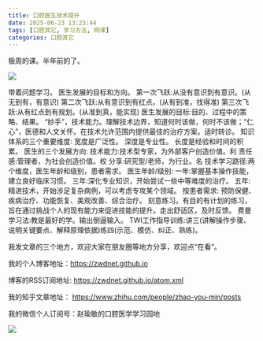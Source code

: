 ```yaml
---
title: 口腔医生技术提升
date: 2025-06-23 13:23:44
tags: [口腔其它, 学习方法, 网课]
categories: 口腔其它
---
```

极周的课。半年前的了。

![](https://zymblog-1258069789.cos.ap-chengdu.myqcloud.com/blog0456-jsts/01.jpg)

带着问题学习。
医生发展的目标和方向。
第一次飞跃:从没有意识到有意识。(从无到有，有意识)
第二次飞跃:从有意识到有红点。(从有到准，找得准)
第三次飞跃:从有红点到有规划。(从准到真，能实现)
医生发展的目标:目的、过程中的策略、结果。
“妙手”，技术能力。理解技术边界，知道何时该做，何时不该做；“仁心”，医德和人文关怀。在技术允许范围内提供最佳的治疗方案。适时转诊。
知识体系的三个重要维度:
宽度是广泛性。
深度是专业性。
长度是经验和时间的积累。
医生的三个发展方向:
技术能力:技术型专家，为外部客户创造价值。利
责任感:管理者，为社会创造价值。权
分享:研究型/老师，为行业。名
技术学习路径:两个维度，医生年龄和级别，患者需求。
医生年龄/级别:
一年:掌握基本操作技能，建立良好临床习惯。
三年:深化专业知识，开始尝试一些中等难度的治疗。
五年:精进技术，开始涉足复杂病例，可以考虑专攻某个领域。
按患者需求:
预防保健、疾病治疗、功能恢复、美观改善、综合治疗。
刻意练习。有目的有计划的练习，旨在通过挑战个人的现有能力来促进技能的提升。走出舒适区，及时反馈。
费曼学习法:教是最好的学。输出倒逼输入。
TWI工作指导训练:讲三(讲解操作步骤、说明关键要点、解释原理依据)练四(示范、模仿、纠正、熟练)。



我发文章的三个地方，欢迎大家在朋友圈等地方分享，欢迎点“在看”。

我的个人博客地址：https://zwdnet.github.io

博客的RSS订阅地址: https://zwdnet.github.io/atom.xml

我的知乎文章地址： https://www.zhihu.com/people/zhao-you-min/posts

我的微信个人订阅号：赵瑜敏的口腔医学学习园地

![](https://zymblog-1258069789.cos.ap-chengdu.myqcloud.com/other/wx.jpg)
